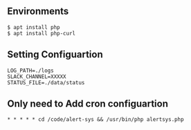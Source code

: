 ## Environments
```
$ apt install php
$ apt install php-curl
```

## Setting Configuartion

```
LOG_PATH=./logs
SLACK_CHANNEL=XXXXX
STATUS_FILE=./data/status
```

## Only need to Add cron configuartion

```
* * * * * cd /code/alert-sys && /usr/bin/php alertsys.php
```

